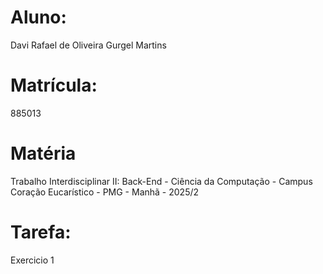 <h1>Aluno:</h1> Davi Rafael de Oliveira Gurgel Martins
<h1>Matrícula:</h1> 885013
<h1>Matéria</h1> Trabalho Interdisciplinar II: Back-End - Ciência da Computação - Campus Coração Eucarístico - PMG - Manhã - 2025/2
<h1>Tarefa:</h1> Exercicio 1
